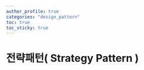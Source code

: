 ```yaml
---
author_profile: true
categories: "design_pattern"
toc: true
toc_sticky: true
---
```


# 전략패턴( Strategy Pattern )
